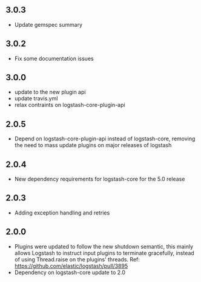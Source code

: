 ## 3.0.3
  - Update gemspec summary

## 3.0.2
  - Fix some documentation issues

## 3.0.0
 - update to the new plugin api
 - update travis.yml
 - relax contraints on logstash-core-plugin-api

## 2.0.5
  - Depend on logstash-core-plugin-api instead of logstash-core, removing the need to mass update plugins on major releases of logstash

## 2.0.4
  - New dependency requirements for logstash-core for the 5.0 release

## 2.0.3
 - Adding exception handling and retries

## 2.0.0
 - Plugins were updated to follow the new shutdown semantic, this mainly allows Logstash to instruct input plugins to terminate gracefully, 
   instead of using Thread.raise on the plugins' threads. Ref: https://github.com/elastic/logstash/pull/3895
 - Dependency on logstash-core update to 2.0
